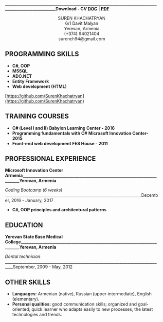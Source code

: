 ________________________________________________________________________________________________________**Download - CV [DOC](https://github.com/SurenKhachatryan/Suren-Khachatryan-CV/raw/master/Suren_Khachatryan_CV.doc) | [PDF](https://github.com/SurenKhachatryan/Suren-Khachatryan-CV/blob/master/Suren_Khachatryan_CV.pdf)**
<p align="Center">
<a>SUREN KHACHATRYAN</a></br>
<a>6/1 Davit Malyan</a></br>
<a>Yerevan, Armenia</a></br>
<a>(+374) 94021404</a></br>
<a>surench94@gmail.com</a>
</p>

## PROGRAMMING SKILLS

- **C#, OOP**
- **MSSQL**
- **ADO.NET**
- **Entity Framework**
- **Web development (HTML)**

 [https://github.com/SurenKhachatryan](https://github.com/SurenKhachatryan)
## TRAINING COURSES  

- **С# (Level I and II)**
  **Babylon Learning Center - 2016**                                                                             
- **Programming fundamentals with  C#**
  **Microsoft Innovation Center- 2015**
- **Front-end web development**
  **FES House - 2011**

## PROFESSIONAL EXPERIENCE 
**Microsoft Innovation Center Armenia_________________________________________________________________________Yerevan, Armenia**

_Coding Bootcamp (6 weeks)_ ______________________________________________________________________December, 2016 - January, 2017 
- **C#, OOP principles and architectural patterns**
## EDUCATION
**Yerevan State Base Medical College__________________________________________________________________________Yerevan, Armenia**

_Dental technician_ __________________________________________________________________________________September, 2009 - May, 2012
## OTHER SKILLS

- **Languages:** Armenian (native), Russian (upper-intermediate), English (elementary).
- **Personal qualities:** good communication skills; organized and goal-oriented; quick
learner who adapts easily to new processes, the latest technologies and trends. 

